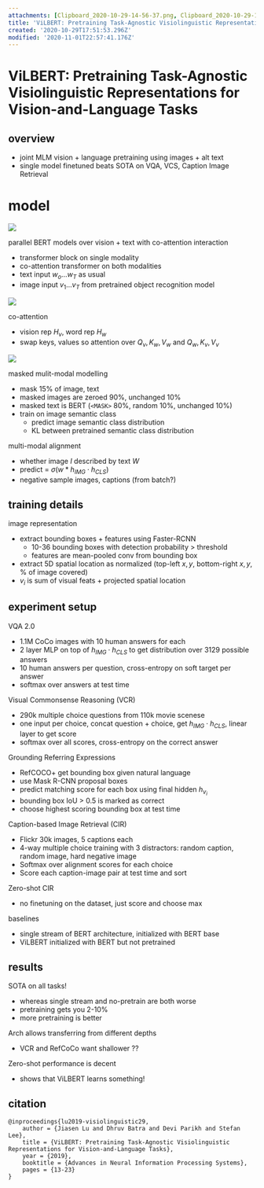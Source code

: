 ```yaml
---
attachments: [Clipboard_2020-10-29-14-56-37.png, Clipboard_2020-10-29-15-01-21.png, Clipboard_2020-10-29-15-18-58.png]
title: 'ViLBERT: Pretraining Task-Agnostic Visiolinguistic Representations for Vision-and-Language Tasks'
created: '2020-10-29T17:51:53.296Z'
modified: '2020-11-01T22:57:41.176Z'
---
```


# ViLBERT: Pretraining Task-Agnostic Visiolinguistic Representations for Vision-and-Language Tasks

## overview
- joint MLM vision + language pretraining using images + alt text
- single model finetuned beats SOTA on VQA, VCS, Caption Image Retrieval

# model

![](@attachment/Clipboard_2020-10-29-14-56-37.png)

parallel BERT models over vision + text with co-attention interaction
- transformer block on single modality
- co-attention transformer on both modalities
- text input $w_o \ldots w_T$ as usual
- image input $v_1 \ldots v_T$ from pretrained object recognition model

![](@attachment/Clipboard_2020-10-29-15-01-21.png)

co-attention
- vision rep $H_v$, word rep $H_w$
- swap keys, values so attention over $Q_v, K_w, V_w$ and $Q_w, K_v, V_v$

![](@attachment/Clipboard_2020-10-29-15-18-58.png)

masked mulit-modal modelling
- mask 15% of image, text
- masked images are zeroed 90%, unchanged 10%
- masked text is BERT (`<MASK>` 80%, random 10%, unchanged 10%)
- train on image semantic class
  - predict image semantic class distribution
  - KL between pretrained semantic class distribution

multi-modal alignment
- whether image $I$ described by text $W$
- predict = $\sigma(w * h_{IMG} \cdot h_{CLS})$
- negative sample images, captions (from batch?) 

## training details

image representation
- extract bounding boxes + features using Faster-RCNN
  - 10-36 bounding boxes with detection probability > threshold
  - features are mean-pooled conv from bounding box
- extract 5D spatial location as normalized (top-left $x,y$, bottom-right $x,y$, % of image covered)
- $v_i$ is sum of visual feats + projected spatial location

## experiment setup

VQA 2.0
- 1.1M CoCo images with 10 human answers for each
- 2 layer MLP on top of $h_{IMG} \cdot h_{CLS}$ to get distribution over 3129 possible answers
- 10 human answers per question, cross-entropy on soft target per answer
- softmax over answers at test time

Visual Commonsense Reasoning (VCR)
- 290k multiple choice questions from 110k movie scenese
- one input per choice, concat question + choice, get $h_{IMG} \cdot h_{CLS}$, linear layer to get score
- softmax over all scores, cross-entropy on the correct answer

Grounding Referring Expressions
- RefCOCO+ get bounding box given natural language 
- use Mask R-CNN proposal boxes 
- predict matching score for each box using final hidden $h_{v_i}$
- bounding box IoU > 0.5 is marked as correct
- choose highest scoring bounding box at test time

Caption-based Image Retrieval (CIR)
- Flickr 30k images, 5 captions each
- 4-way multiple choice training with 3 distractors: random caption, random image, hard negative image
- Softmax over alignment scores for each choice
- Score each caption-image pair at test time and sort

Zero-shot CIR
- no finetuning on the dataset, just score and choose max

baselines
- single stream of BERT architecture, initialized with BERT base
- ViLBERT initialized with BERT but not pretrained

## results

SOTA on all tasks!
- whereas single stream and no-pretrain are both worse
- pretraining gets you 2-10%
- more pretraining is better

Arch allows transferring from different depths
- VCR and RefCoCo want shallower ??

Zero-shot performance is decent
- shows that ViLBERT learns something!

## citation

```
@inproceedings{lu2019-visiolinguistic29,
    author = {Jiasen Lu and Dhruv Batra and Devi Parikh and Stefan Lee},
    title = {ViLBERT: Pretraining Task-Agnostic Visiolinguistic Representations for Vision-and-Language Tasks},
    year = {2019},
    booktitle = {Advances in Neural Information Processing Systems},
    pages = {13-23}
}
```
